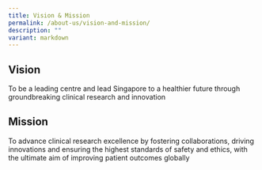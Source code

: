 ```yaml
---
title: Vision & Mission
permalink: /about-us/vision-and-mission/
description: ""
variant: markdown
---
```

Vision
------

To be a leading centre and lead Singapore to a healthier future through groundbreaking clinical research and innovation

Mission
-------

To advance clinical research excellence by fostering collaborations, driving innovations and ensuring the highest standards of safety and ethics, with the ultimate aim of improving patient outcomes globally